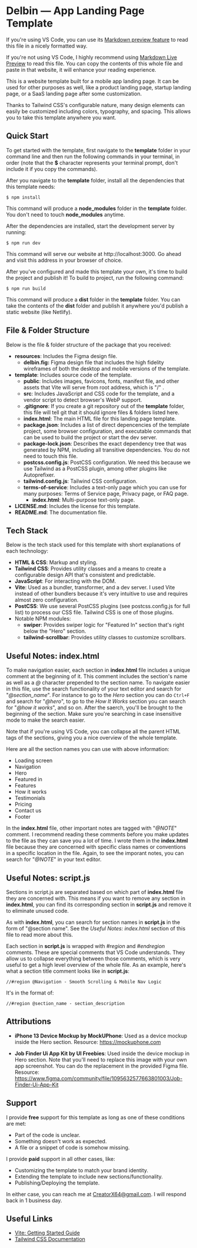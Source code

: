 # Delbin — App Landing Page Template

If you're using VS Code, you can use its [Markdown preview feature](https://code.visualstudio.com/docs/languages/markdown#_markdown-preview) to read this file in a nicely formatted way.

If you're not using VS Code, I highly recommend using [Markdown Live Preview](https://markdownlivepreview.com/) to read this file. You can copy the contents of this whole file and paste in that website, it will enhance your reading experience.

This is a website template built for a mobile app landing page. It can be used for other purposes as well, like a product landing page, startup landing page, or a SaaS landing page after some customization.

Thanks to Tailwind CSS's configurable nature, many design elements can easily be customized including colors, typography, and spacing. This allows you to take this template anywhere you want.

## Quick Start

To get started with the template, first navigate to the **template** folder in your command line and then run the following commands in your terminal, in order (note that the **$** character represents your terminal prompt, don't include it if you copy the commands).

After you navigate to the **template** folder, install all the dependencies that this template needs:

`$ npm install`

This command will produce a **node_modules** folder in the **template** folder. You don't need to touch **node_modules** anytime.

After the dependencies are installed, start the development server by running:

`$ npm run dev`

This command will serve our website at http://localhost:3000. Go ahead and visit this address in your browser of choice.

After you've configured and made this template your own, it's time to build the project and publish it! To build to project, run the following command:

`$ npm run build`

This command will produce a **dist** folder in the **template** folder. You can take the contents of the **dist** folder and publish it anywhere you'd publish a static website (like Netlify).

## File & Folder Structure

Below is the file & folder structure of the package that you received:

- **resources**: Includes the Figma design file.
  - **delbin.fig:** Figma design file that includes the high fidelity wireframes of both the desktop and mobile versions of the template.
- **template**: Includes source code of the template.
  - **public**: Includes images, favicons, fonts, manifest file, and other assets that Vite will serve from root address, which is "/" .
  - **src**: Includes JavaScript and CSS code for the template, and a vendor script to detect browser's WebP support.
  - **.gitignore**: If you create a git repository out of the **template** folder, this file will tell git that it should ignore files & folders listed here.
  - **index.html**: The main HTML file for this landing page template.
  - **package.json**: Includes a list of direct depencencies of the template project, some browser configuration, and executable commands that can be used to build the project or start the dev server.
  - **package-lock.json**: Describes the exact dependency tree that was generated by NPM, including all transitive dependencies. You do not need to touch this file.
  - **postcss.config.js**: PostCSS configuration. We need this because we use Tailwind as a PostCSS plugin, among other plugins like Autoprefixer.
  - **tailwind.config.js**: Tailwind CSS configuration.
  - **terms-of-service**: Includes a text-only page which you can use for many purposes: Terms of Service page, Privacy page, or FAQ page.
    - **index.html**: Multi-purpose text-only page.
- **LICENSE.md**: Includes the license for this template.
- **README.md**: The documentation file.

## Tech Stack

Below is the tech stack used for this template with short explanations of each technology:

- **HTML & CSS**: Markup and styling.
- **Tailwind CSS**: Provides utility classes and a means to create a configurable design API that's consistent and predictable.
- **JavaScript**: For interacting with the DOM.
- **Vite**: Used as a bundler, transformer, and a dev server. I used Vite instead of other bundlers because it's very intuitive to use and requires almost zero configuration.
- **PostCSS**: We use several PostCSS plugins (see postcss.config.js for full list) to process our CSS file. Tailwind CSS is one of those plugins.
- Notable NPM modules:
  - **swiper**: Provides swiper logic for "Featured In" section that's right below the "Hero" section.
  - **tailwind-scrollbar**: Provides utility classes to customize scrollbars.

## Useful Notes: index.html

To make navigation easier, each section in **index.html** file includes a unique comment at the beginning of it. This comment includes the section's name as well as a _@_ character prepended to the section name. To navigate easier in this file, use the search functionality of your text editor and search for "_@section_name_". For instance to go to the _Hero_ section you can do `Ctrl+F` and search for "_@hero_", to go to the _How It Works_ section you can search for "_@how it works_", and so on. After the saerch, you'll be brought to the beginning of the section. Make sure you're searching in case insensitive mode to make the search easier.

Note that if you're using VS Code, you can collapse all the parent HTML tags of the sections, giving you a nice overview of the whole template.

Here are all the section names you can use with above information:

- Loading screen
- Navigation
- Hero
- Featured in
- Features
- How it works
- Testimonials
- Pricing
- Contact us
- Footer

In the **index.html** file, other important notes are tagged with "_@NOTE_" comment. I recommend reading these comments before you make updates to the file as they can save you a lot of time. I wrote them in the **index.html** file because they are concerned with specific class names or conventions in a specific location in the file. Again, to see the imporant notes, you can search for "_@NOTE_" in your text editor.

## Useful Notes: script.js

Sections in script.js are separated based on which part of **index.html** file they are concerned with. This means if you want to remove any section in **index.html**, you can find its corresponding section in **script.js** and remove it to eliminate unused code.

As with **index.html**, you can search for section names in **script.js** in the form of "@section name". See the _Useful Notes: index.html_ section of this file to read more about this.

Each section in **script.js** is wrapped with _#region_ and _#endregion_ comments. These are special comments that VS Code understands. They allow us to collapse everything between those comments, which is very useful to get a high level overview of the whole file. As an example, here's what a section title comment looks like in **script.js**:

`//#region @Navigation - Smooth Scrolling & Mobile Nav Logic`

It's in the format of:

`//#region @section_name - section_description`

## Attributions

- **iPhone 13 Device Mockup by MockUPhone**: Used as a device mockup inside the Hero section. Resource: https://mockuphone.com

- **Job Finder Ui App Kit by UI Freebies**: Used inside the device mockup in Hero section. Note that you'll need to replace this image with your own app screenshot. You can do the replacement in the provided Figma file. Resource: https://www.figma.com/community/file/1095632577663801003/Job-Finder-Ui-App-Kit

## Support

I provide **free** support for this template as long as one of these conditions are met:

- Part of the code is unclear.
- Something doesn't work as expected.
- A file or a snippet of code is somehow missing.

I provide **paid** support in all other cases, like:

- Customizing the template to match your brand identity.
- Extending the template to include new sections/functionality.
- Publishing/Deploying the template.

In either case, you can reach me at <CreatorX64@gmail.com>. I will respond back in 1 business day.

## Useful Links

- [Vite: Getting Started Guide](https://vitejs.dev/guide/#overview)
- [Tailwind CSS Documentation](https://tailwindcss.com/docs/installation)
